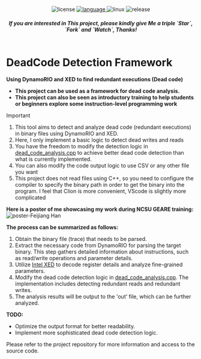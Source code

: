 <div class="column" align="middle">
  <p align="center">
  </p>
  </a>
  <img src="https://img.shields.io/badge/License-Apache%202.0-red.svg" alt="license"/>
  <a href="https://golang.org/">
    <img src="https://img.shields.io/badge/Language-C++-blue.svg" alt="language"/>
  </a>
  <img src="https://img.shields.io/badge/platform-Linux-9cf.svg" alt="linux"/>
  <img src="https://img.shields.io/badge/Release-v0.1.0-green.svg" alt="release"/>

<h5 align="center">If you are interested in This project, please kindly give Me a triple `Star`, `Fork` and `Watch`, Thanks!</h5>
</div>

# DeadCode Detection Framework

**Using DynamoRIO and XED to find redundant executions (Dead code)**
* **This project can be used as a framework for dead code analysis.**
* **This project can also be seen as introductory training to help students or beginners explore some instruction-level programming work**

> [!IMPORTANT]
> 1. This tool aims to detect and analyze dead code (redundant executions) in binary files using DynamoRIO and XED.
> 2. Here, I only implement a basic logic to detect dead writes and reads
> 3. You have the freedom to modify the detection logic in [dead_code_analysis.cpp](https://github.com/FeijiangHan/DeadCodeDetection/blob/main/src/trace/cpps/dead_code_analysis.cpp) to achieve better dead code detection than what is currently implemented.
> 4. You can also modify the code output logic to use CSV or any other file you want
> 5. This project does not read files using C++, so you need to configure the compiler to specify the binary path in order to get the binary into the program. I feel that Clion is more convenient, VScode is slightly more complicated


**Here is a poster of me showcasing my work during NCSU GEARE training:**
![poster-Feijiang Han](https://gitee.com/han-feijiang/img-store/raw/master/2023/poster-Feijiang%20Han.png)


**The process can be summarized as follows:**

1. Obtain the binary file (trace) that needs to be parsed.
2. Extract the necessary code from DynamoRIO for parsing the target binary. This step gathers detailed information about instructions, such as read/write operations and parameter details.
3. Utilize [Intel XED](https://intelxed.github.io/) to decode register details and analyze fine-grained parameters.
4. Modify the dead code detection logic in [dead_code_analysis.cpp](https://github.com/FeijiangHan/DeadCodeDetection/blob/main/src/trace/cpps/dead_code_analysis.cpp). The implementation includes detecting redundant reads and redundant writes.
5. The analysis results will be output to the 'out' file, which can be further analyzed.


**TODO:**

- Optimize the output format for better readability.
- Implement more sophisticated dead code detection logic.

Please refer to the project repository for more information and access to the source code.
